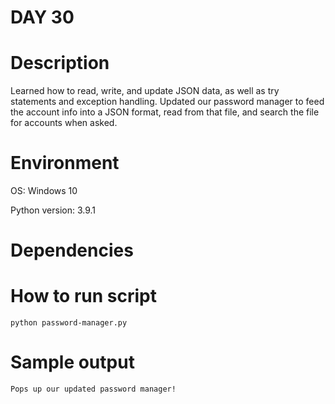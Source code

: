 
# DAY 30

# Description
Learned how to read, write, and update JSON data, as well as try statements and exception handling. Updated our password manager to feed the account info into a JSON format, read from that file, and search the file for accounts when asked.

# Environment
OS: Windows 10

Python version: 3.9.1

# Dependencies

# How to run script
```
python password-manager.py
```

# Sample output
```
Pops up our updated password manager!
```
